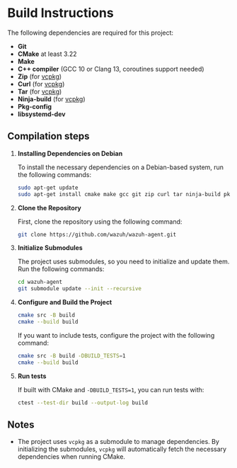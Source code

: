 # Build Instructions

The following dependencies are required for this project:

- **Git**
- **CMake** at least 3.22
- **Make**
- **C++ compiler** (GCC 10 or Clang 13, coroutines support needed)
- **Zip** (for [vcpkg](https://vcpkg.io))
- **Curl** (for [vcpkg](https://vcpkg.io))
- **Tar** (for [vcpkg](https://vcpkg.io))
- **Ninja-build** (for [vcpkg](https://vcpkg.io))
- **Pkg-config**
- **libsystemd-dev**

## Compilation steps

1. **Installing Dependencies on Debian**

    To install the necessary dependencies on a Debian-based system, run the following commands:

    ```bash
    sudo apt-get update
    sudo apt-get install cmake make gcc git zip curl tar ninja-build pkg-config libsystemd-dev
    ```

2. **Clone the Repository**

    First, clone the repository using the following command:

    ```bash
    git clone https://github.com/wazuh/wazuh-agent.git
    ```

3. **Initialize Submodules**

    The project uses submodules, so you need to initialize and update them. Run the following commands:

    ```bash
    cd wazuh-agent
    git submodule update --init --recursive
    ```

4. **Configure and Build the Project**

    ```bash
    cmake src -B build
    cmake --build build
    ```

    If you want to include tests, configure the project with the following command:

    ```bash
    cmake src -B build -DBUILD_TESTS=1
    cmake --build build
    ```

5. **Run tests**

    If built with CMake and `-DBUILD_TESTS=1`, you can run tests with:

    ```bash
    ctest --test-dir build --output-log build
    ```

## Notes

- The project uses `vcpkg` as a submodule to manage dependencies. By initializing the submodules, `vcpkg` will automatically fetch the necessary dependencies when running CMake.
